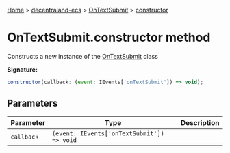 [Home](./index) &gt; [decentraland-ecs](./decentraland-ecs.md) &gt; [OnTextSubmit](./decentraland-ecs.ontextsubmit.md) &gt; [constructor](./decentraland-ecs.ontextsubmit.constructor.md)

# OnTextSubmit.constructor method

Constructs a new instance of the [OnTextSubmit](./decentraland-ecs.ontextsubmit.md) class

**Signature:**
```javascript
constructor(callback: (event: IEvents['onTextSubmit']) => void);
```

## Parameters

|  Parameter | Type | Description |
|  --- | --- | --- |
|  `callback` | `(event: IEvents['onTextSubmit']) => void` |  |

